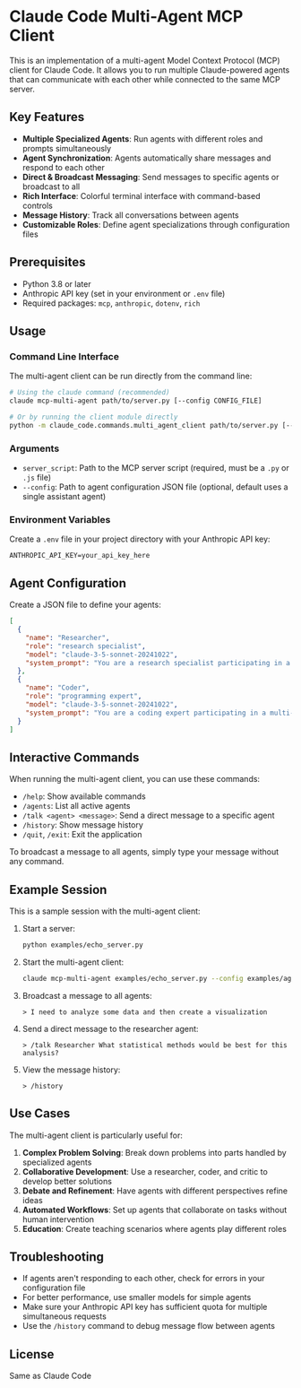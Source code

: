 # Claude Code Multi-Agent MCP Client

This is an implementation of a multi-agent Model Context Protocol (MCP) client for Claude Code. It allows you to run multiple Claude-powered agents that can communicate with each other while connected to the same MCP server.

## Key Features

- **Multiple Specialized Agents**: Run agents with different roles and prompts simultaneously
- **Agent Synchronization**: Agents automatically share messages and respond to each other
- **Direct & Broadcast Messaging**: Send messages to specific agents or broadcast to all
- **Rich Interface**: Colorful terminal interface with command-based controls
- **Message History**: Track all conversations between agents
- **Customizable Roles**: Define agent specializations through configuration files

## Prerequisites

- Python 3.8 or later
- Anthropic API key (set in your environment or `.env` file)
- Required packages: `mcp`, `anthropic`, `dotenv`, `rich`

## Usage

### Command Line Interface

The multi-agent client can be run directly from the command line:

```bash
# Using the claude command (recommended)
claude mcp-multi-agent path/to/server.py [--config CONFIG_FILE]

# Or by running the client module directly
python -m claude_code.commands.multi_agent_client path/to/server.py [--config CONFIG_FILE]
```

### Arguments

- `server_script`: Path to the MCP server script (required, must be a `.py` or `.js` file)
- `--config`: Path to agent configuration JSON file (optional, default uses a single assistant agent)

### Environment Variables

Create a `.env` file in your project directory with your Anthropic API key:

```
ANTHROPIC_API_KEY=your_api_key_here
```

## Agent Configuration

Create a JSON file to define your agents:

```json
[
  {
    "name": "Researcher",
    "role": "research specialist",
    "model": "claude-3-5-sonnet-20241022",
    "system_prompt": "You are a research specialist participating in a multi-agent conversation. Your primary role is to find information, analyze data, and provide well-researched answers."
  },
  {
    "name": "Coder",
    "role": "programming expert",
    "model": "claude-3-5-sonnet-20241022",
    "system_prompt": "You are a coding expert participating in a multi-agent conversation. Your primary role is to write, debug, and explain code."
  }
]
```

## Interactive Commands

When running the multi-agent client, you can use these commands:

- `/help`: Show available commands
- `/agents`: List all active agents
- `/talk <agent> <message>`: Send a direct message to a specific agent
- `/history`: Show message history
- `/quit`, `/exit`: Exit the application

To broadcast a message to all agents, simply type your message without any command.

## Example Session

This is a sample session with the multi-agent client:

1. Start a server:
   ```bash
   python examples/echo_server.py
   ```

2. Start the multi-agent client:
   ```bash
   claude mcp-multi-agent examples/echo_server.py --config examples/agents_config.json
   ```

3. Broadcast a message to all agents:
   ```
   > I need to analyze some data and then create a visualization
   ```

4. Send a direct message to the researcher agent:
   ```
   > /talk Researcher What statistical methods would be best for this analysis?
   ```

5. View the message history:
   ```
   > /history
   ```

## Use Cases

The multi-agent client is particularly useful for:

1. **Complex Problem Solving**: Break down problems into parts handled by specialized agents
2. **Collaborative Development**: Use a researcher, coder, and critic to develop better solutions
3. **Debate and Refinement**: Have agents with different perspectives refine ideas
4. **Automated Workflows**: Set up agents that collaborate on tasks without human intervention
5. **Education**: Create teaching scenarios where agents play different roles

## Troubleshooting

- If agents aren't responding to each other, check for errors in your configuration file
- For better performance, use smaller models for simple agents
- Make sure your Anthropic API key has sufficient quota for multiple simultaneous requests
- Use the `/history` command to debug message flow between agents

## License

Same as Claude Code